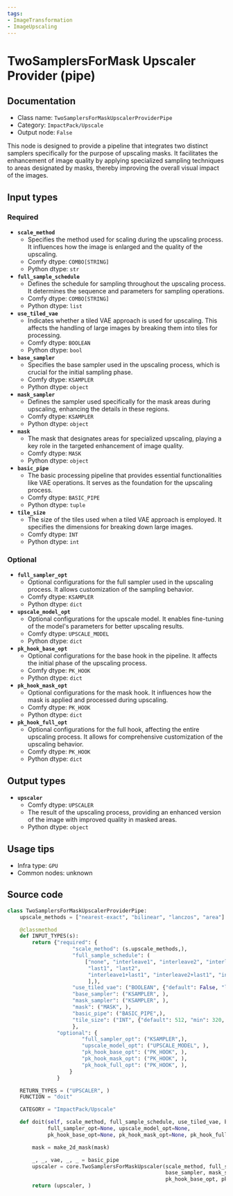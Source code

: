 ```yaml
---
tags:
- ImageTransformation
- ImageUpscaling
---
```


# TwoSamplersForMask Upscaler Provider (pipe)
## Documentation
- Class name: `TwoSamplersForMaskUpscalerProviderPipe`
- Category: `ImpactPack/Upscale`
- Output node: `False`

This node is designed to provide a pipeline that integrates two distinct samplers specifically for the purpose of upscaling masks. It facilitates the enhancement of image quality by applying specialized sampling techniques to areas designated by masks, thereby improving the overall visual impact of the images.
## Input types
### Required
- **`scale_method`**
    - Specifies the method used for scaling during the upscaling process. It influences how the image is enlarged and the quality of the upscaling.
    - Comfy dtype: `COMBO[STRING]`
    - Python dtype: `str`
- **`full_sample_schedule`**
    - Defines the schedule for sampling throughout the upscaling process. It determines the sequence and parameters for sampling operations.
    - Comfy dtype: `COMBO[STRING]`
    - Python dtype: `list`
- **`use_tiled_vae`**
    - Indicates whether a tiled VAE approach is used for upscaling. This affects the handling of large images by breaking them into tiles for processing.
    - Comfy dtype: `BOOLEAN`
    - Python dtype: `bool`
- **`base_sampler`**
    - Specifies the base sampler used in the upscaling process, which is crucial for the initial sampling phase.
    - Comfy dtype: `KSAMPLER`
    - Python dtype: `object`
- **`mask_sampler`**
    - Defines the sampler used specifically for the mask areas during upscaling, enhancing the details in these regions.
    - Comfy dtype: `KSAMPLER`
    - Python dtype: `object`
- **`mask`**
    - The mask that designates areas for specialized upscaling, playing a key role in the targeted enhancement of image quality.
    - Comfy dtype: `MASK`
    - Python dtype: `object`
- **`basic_pipe`**
    - The basic processing pipeline that provides essential functionalities like VAE operations. It serves as the foundation for the upscaling process.
    - Comfy dtype: `BASIC_PIPE`
    - Python dtype: `tuple`
- **`tile_size`**
    - The size of the tiles used when a tiled VAE approach is employed. It specifies the dimensions for breaking down large images.
    - Comfy dtype: `INT`
    - Python dtype: `int`
### Optional
- **`full_sampler_opt`**
    - Optional configurations for the full sampler used in the upscaling process. It allows customization of the sampling behavior.
    - Comfy dtype: `KSAMPLER`
    - Python dtype: `dict`
- **`upscale_model_opt`**
    - Optional configurations for the upscale model. It enables fine-tuning of the model's parameters for better upscaling results.
    - Comfy dtype: `UPSCALE_MODEL`
    - Python dtype: `dict`
- **`pk_hook_base_opt`**
    - Optional configurations for the base hook in the pipeline. It affects the initial phase of the upscaling process.
    - Comfy dtype: `PK_HOOK`
    - Python dtype: `dict`
- **`pk_hook_mask_opt`**
    - Optional configurations for the mask hook. It influences how the mask is applied and processed during upscaling.
    - Comfy dtype: `PK_HOOK`
    - Python dtype: `dict`
- **`pk_hook_full_opt`**
    - Optional configurations for the full hook, affecting the entire upscaling process. It allows for comprehensive customization of the upscaling behavior.
    - Comfy dtype: `PK_HOOK`
    - Python dtype: `dict`
## Output types
- **`upscaler`**
    - Comfy dtype: `UPSCALER`
    - The result of the upscaling process, providing an enhanced version of the image with improved quality in masked areas.
    - Python dtype: `object`
## Usage tips
- Infra type: `GPU`
- Common nodes: unknown


## Source code
```python
class TwoSamplersForMaskUpscalerProviderPipe:
    upscale_methods = ["nearest-exact", "bilinear", "lanczos", "area"]

    @classmethod
    def INPUT_TYPES(s):
        return {"required": {
                     "scale_method": (s.upscale_methods,),
                     "full_sample_schedule": (
                         ["none", "interleave1", "interleave2", "interleave3",
                          "last1", "last2",
                          "interleave1+last1", "interleave2+last1", "interleave3+last1",
                          ],),
                     "use_tiled_vae": ("BOOLEAN", {"default": False, "label_on": "enabled", "label_off": "disabled"}),
                     "base_sampler": ("KSAMPLER", ),
                     "mask_sampler": ("KSAMPLER", ),
                     "mask": ("MASK", ),
                     "basic_pipe": ("BASIC_PIPE",),
                     "tile_size": ("INT", {"default": 512, "min": 320, "max": 4096, "step": 64}),
                     },
                "optional": {
                        "full_sampler_opt": ("KSAMPLER",),
                        "upscale_model_opt": ("UPSCALE_MODEL", ),
                        "pk_hook_base_opt": ("PK_HOOK", ),
                        "pk_hook_mask_opt": ("PK_HOOK", ),
                        "pk_hook_full_opt": ("PK_HOOK", ),
                    }
                }

    RETURN_TYPES = ("UPSCALER", )
    FUNCTION = "doit"

    CATEGORY = "ImpactPack/Upscale"

    def doit(self, scale_method, full_sample_schedule, use_tiled_vae, base_sampler, mask_sampler, mask, basic_pipe,
             full_sampler_opt=None, upscale_model_opt=None,
             pk_hook_base_opt=None, pk_hook_mask_opt=None, pk_hook_full_opt=None, tile_size=512):

        mask = make_2d_mask(mask)

        _, _, vae, _, _ = basic_pipe
        upscaler = core.TwoSamplersForMaskUpscaler(scale_method, full_sample_schedule, use_tiled_vae,
                                                   base_sampler, mask_sampler, mask, vae, full_sampler_opt, upscale_model_opt,
                                                   pk_hook_base_opt, pk_hook_mask_opt, pk_hook_full_opt, tile_size=tile_size)
        return (upscaler, )

```
